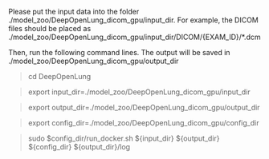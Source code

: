 Please put the input data into the folder ./model_zoo/DeepOpenLung_dicom_gpu/input_dir. For example, the DICOM files should be placed as ./model_zoo/DeepOpenLung_dicom_gpu/input_dir/DICOM/{EXAM_ID}/*.dcm

Then, run the following command lines. The output will be saved in ./model_zoo/DeepOpenLung_dicom_gpu/output_dir


> cd DeepOpenLung

> export input_dir=./model_zoo/DeepOpenLung_dicom_gpu/input_dir

> export output_dir=./model_zoo/DeepOpenLung_dicom_gpu/output_dir

> export config_dir=./model_zoo/DeepOpenLung_dicom_gpu/config_dir

> sudo $config_dir/run_docker.sh ${input_dir} ${output_dir} ${config_dir} ${output_dir}/log
